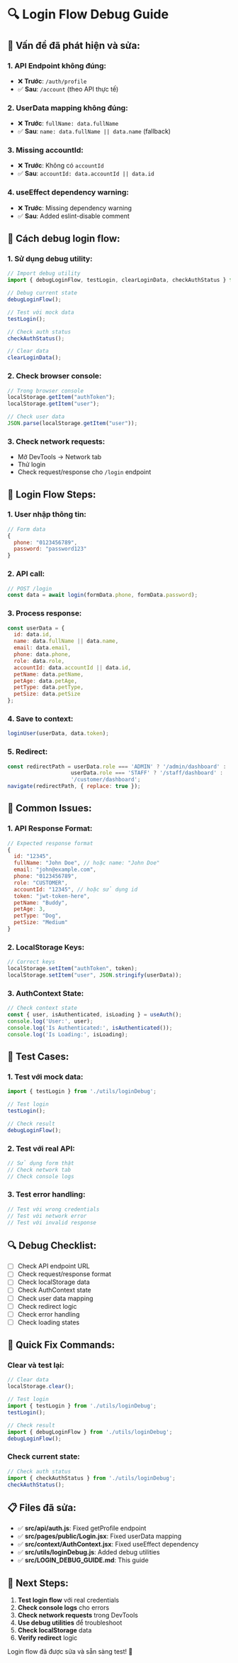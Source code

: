# 🔍 Login Flow Debug Guide

## 🚨 **Vấn đề đã phát hiện và sửa:**

### **1. API Endpoint không đúng:**
- ❌ **Trước**: `/auth/profile`
- ✅ **Sau**: `/account` (theo API thực tế)

### **2. UserData mapping không đúng:**
- ❌ **Trước**: `fullName: data.fullName`
- ✅ **Sau**: `name: data.fullName || data.name` (fallback)

### **3. Missing accountId:**
- ❌ **Trước**: Không có `accountId`
- ✅ **Sau**: `accountId: data.accountId || data.id`

### **4. useEffect dependency warning:**
- ❌ **Trước**: Missing dependency warning
- ✅ **Sau**: Added eslint-disable comment

## 🔧 **Cách debug login flow:**

### **1. Sử dụng debug utility:**
```javascript
// Import debug utility
import { debugLoginFlow, testLogin, clearLoginData, checkAuthStatus } from './utils/loginDebug';

// Debug current state
debugLoginFlow();

// Test với mock data
testLogin();

// Check auth status
checkAuthStatus();

// Clear data
clearLoginData();
```

### **2. Check browser console:**
```javascript
// Trong browser console
localStorage.getItem("authToken");
localStorage.getItem("user");

// Check user data
JSON.parse(localStorage.getItem("user"));
```

### **3. Check network requests:**
- Mở DevTools → Network tab
- Thử login
- Check request/response cho `/login` endpoint

## 🎯 **Login Flow Steps:**

### **1. User nhập thông tin:**
```javascript
// Form data
{
  phone: "0123456789",
  password: "password123"
}
```

### **2. API call:**
```javascript
// POST /login
const data = await login(formData.phone, formData.password);
```

### **3. Process response:**
```javascript
const userData = {
  id: data.id,
  name: data.fullName || data.name,
  email: data.email,
  phone: data.phone,
  role: data.role,
  accountId: data.accountId || data.id,
  petName: data.petName,
  petAge: data.petAge,
  petType: data.petType,
  petSize: data.petSize
};
```

### **4. Save to context:**
```javascript
loginUser(userData, data.token);
```

### **5. Redirect:**
```javascript
const redirectPath = userData.role === 'ADMIN' ? '/admin/dashboard' :
                    userData.role === 'STAFF' ? '/staff/dashboard' :
                    '/customer/dashboard';
navigate(redirectPath, { replace: true });
```

## 🐛 **Common Issues:**

### **1. API Response Format:**
```javascript
// Expected response format
{
  id: "12345",
  fullName: "John Doe", // hoặc name: "John Doe"
  email: "john@example.com",
  phone: "0123456789",
  role: "CUSTOMER",
  accountId: "12345", // hoặc sử dụng id
  token: "jwt-token-here",
  petName: "Buddy",
  petAge: 3,
  petType: "Dog",
  petSize: "Medium"
}
```

### **2. LocalStorage Keys:**
```javascript
// Correct keys
localStorage.setItem("authToken", token);
localStorage.setItem("user", JSON.stringify(userData));
```

### **3. AuthContext State:**
```javascript
// Check context state
const { user, isAuthenticated, isLoading } = useAuth();
console.log('User:', user);
console.log('Is Authenticated:', isAuthenticated());
console.log('Is Loading:', isLoading);
```

## 🧪 **Test Cases:**

### **1. Test với mock data:**
```javascript
import { testLogin } from './utils/loginDebug';

// Test login
testLogin();

// Check result
debugLoginFlow();
```

### **2. Test với real API:**
```javascript
// Sử dụng form thật
// Check network tab
// Check console logs
```

### **3. Test error handling:**
```javascript
// Test với wrong credentials
// Test với network error
// Test với invalid response
```

## 🔍 **Debug Checklist:**

- [ ] Check API endpoint URL
- [ ] Check request/response format
- [ ] Check localStorage data
- [ ] Check AuthContext state
- [ ] Check user data mapping
- [ ] Check redirect logic
- [ ] Check error handling
- [ ] Check loading states

## 🚀 **Quick Fix Commands:**

### **Clear và test lại:**
```javascript
// Clear data
localStorage.clear();

// Test login
import { testLogin } from './utils/loginDebug';
testLogin();

// Check result
import { debugLoginFlow } from './utils/loginDebug';
debugLoginFlow();
```

### **Check current state:**
```javascript
// Check auth status
import { checkAuthStatus } from './utils/loginDebug';
checkAuthStatus();
```

## 📋 **Files đã sửa:**

- ✅ **src/api/auth.js**: Fixed getProfile endpoint
- ✅ **src/pages/public/Login.jsx**: Fixed userData mapping
- ✅ **src/context/AuthContext.jsx**: Fixed useEffect dependency
- ✅ **src/utils/loginDebug.js**: Added debug utilities
- ✅ **src/LOGIN_DEBUG_GUIDE.md**: This guide

## 🎯 **Next Steps:**

1. **Test login flow** với real credentials
2. **Check console logs** cho errors
3. **Check network requests** trong DevTools
4. **Use debug utilities** để troubleshoot
5. **Check localStorage** data
6. **Verify redirect** logic

Login flow đã được sửa và sẵn sàng test! 🎉
